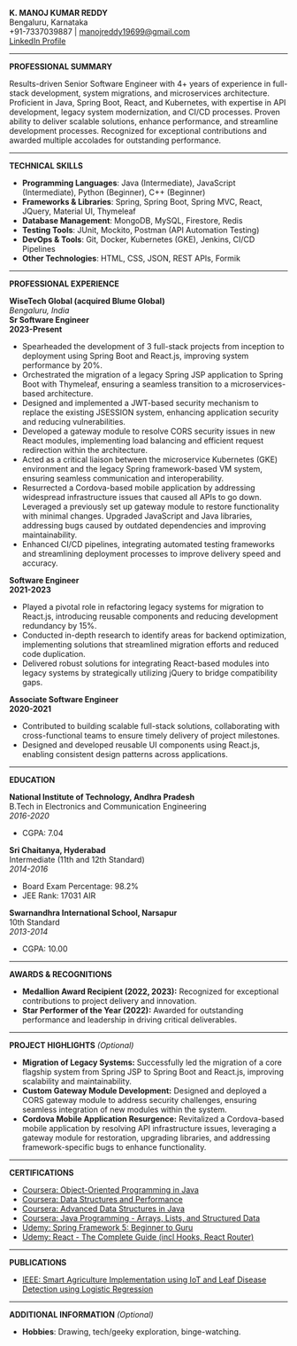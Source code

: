 **K. MANOJ KUMAR REDDY**  
Bengaluru, Karnataka  
+91-7337039887 | manojreddy19699@gmail.com  
[LinkedIn Profile](https://www.linkedin.com/in/manoj-reddy-40081415a/)  

---

**PROFESSIONAL SUMMARY**

Results-driven Senior Software Engineer with 4+ years of experience in full-stack development, system migrations, and microservices architecture. Proficient in Java, Spring Boot, React, and Kubernetes, with expertise in API development, legacy system modernization, and CI/CD processes. Proven ability to deliver scalable solutions, enhance performance, and streamline development processes. Recognized for exceptional contributions and awarded multiple accolades for outstanding performance.

---

**TECHNICAL SKILLS**

- **Programming Languages**: Java (Intermediate), JavaScript (Intermediate), Python (Beginner), C++ (Beginner)
- **Frameworks & Libraries**: Spring, Spring Boot, Spring MVC, React, JQuery, Material UI, Thymeleaf
- **Database Management**: MongoDB, MySQL, Firestore, Redis
- **Testing Tools**: JUnit, Mockito, Postman (API Automation Testing)
- **DevOps & Tools**: Git, Docker, Kubernetes (GKE), Jenkins, CI/CD Pipelines
- **Other Technologies**: HTML, CSS, JSON, REST APIs, Formik

---

**PROFESSIONAL EXPERIENCE**

**WiseTech Global (acquired Blume Global)**  
*Bengaluru, India*  
**Sr Software Engineer**  
**2023-Present**

- Spearheaded the development of 3 full-stack projects from inception to deployment using Spring Boot and React.js, improving system performance by 20%.
- Orchestrated the migration of a legacy Spring JSP application to Spring Boot with Thymeleaf, ensuring a seamless transition to a microservices-based architecture.
- Designed and implemented a JWT-based security mechanism to replace the existing JSESSION system, enhancing application security and reducing vulnerabilities.
- Developed a gateway module to resolve CORS security issues in new React modules, implementing load balancing and efficient request redirection within the architecture.
- Acted as a critical liaison between the microservice Kubernetes (GKE) environment and the legacy Spring framework-based VM system, ensuring seamless communication and interoperability.
- Resurrected a Cordova-based mobile application by addressing widespread infrastructure issues that caused all APIs to go down. Leveraged a previously set up gateway module to restore functionality with minimal changes. Upgraded JavaScript and Java libraries, addressing bugs caused by outdated dependencies and improving maintainability.
- Enhanced CI/CD pipelines, integrating automated testing frameworks and streamlining deployment processes to improve delivery speed and accuracy.

**Software Engineer**  
**2021-2023**

- Played a pivotal role in refactoring legacy systems for migration to React.js, introducing reusable components and reducing development redundancy by 15%.
- Conducted in-depth research to identify areas for backend optimization, implementing solutions that streamlined migration efforts and reduced code duplication.
- Delivered robust solutions for integrating React-based modules into legacy systems by strategically utilizing jQuery to bridge compatibility gaps.

**Associate Software Engineer**  
**2020-2021**

- Contributed to building scalable full-stack solutions, collaborating with cross-functional teams to ensure timely delivery of project milestones.
- Designed and developed reusable UI components using React.js, enabling consistent design patterns across applications.

---

**EDUCATION**

**National Institute of Technology, Andhra Pradesh**  
B.Tech in Electronics and Communication Engineering  
*2016-2020*  
- CGPA: 7.04

**Sri Chaitanya, Hyderabad**  
Intermediate (11th and 12th Standard)  
*2014-2016*  
- Board Exam Percentage: 98.2%  
- JEE Rank: 17031 AIR

**Swarnandhra International School, Narsapur**  
10th Standard  
*2013-2014*  
- CGPA: 10.00

---

**AWARDS & RECOGNITIONS**

- **Medallion Award Recipient (2022, 2023):** Recognized for exceptional contributions to project delivery and innovation.
- **Star Performer of the Year (2022):** Awarded for outstanding performance and leadership in driving critical deliverables.

---

**PROJECT HIGHLIGHTS** *(Optional)*

- **Migration of Legacy Systems:** Successfully led the migration of a core flagship system from Spring JSP to Spring Boot and React.js, improving scalability and maintainability.
- **Custom Gateway Module Development:** Designed and deployed a CORS gateway module to address security challenges, ensuring seamless integration of new modules within the system.
- **Cordova Mobile Application Resurgence:** Revitalized a Cordova-based mobile application by resolving API infrastructure issues, leveraging a gateway module for restoration, upgrading libraries, and addressing framework-specific bugs to enhance functionality.

---

**CERTIFICATIONS**

- [Coursera: Object-Oriented Programming in Java](https://coursera.org/share/9f1ce6e8c3f273a8ff03d12ad8057f70)
- [Coursera: Data Structures and Performance](https://coursera.org/share/84ee36630fdd16172567fbb34e469713)
- [Coursera: Advanced Data Structures in Java](https://coursera.org/share/35ddbc5f8df6cda6ba36bf3131ef95b4)
- [Coursera: Java Programming - Arrays, Lists, and Structured Data](https://coursera.org/share/1689f948d59f11ab7f3787cb24950752)
- [Udemy: Spring Framework 5: Beginner to Guru](https://www.udemy.com/certificate/UC-bebb1e45-879e-4c04-adca-88a74ea59270/)
- [Udemy: React - The Complete Guide (incl Hooks, React Router)](https://www.udemy.com/certificate/UC-dc7ef6ad-f1f6-45ff-8636-5991b096e40b/)

---

**PUBLICATIONS**

- [IEEE: Smart Agriculture Implementation using IoT and Leaf Disease Detection using Logistic Regression](https://ieeexplore.ieee.org/document/9633608)

---


**ADDITIONAL INFORMATION** *(Optional)*

- **Hobbies**: Drawing, tech/geeky exploration, binge-watching.

